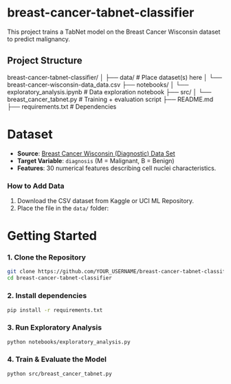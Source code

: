 # breast-cancer-tabnet-classifier

This project trains a TabNet model on the Breast Cancer Wisconsin dataset to predict malignancy.

## Project Structure 

breast-cancer-tabnet-classifier/
│
├── data/ # Place dataset(s) here
│ └── breast-cancer-wisconsin-data_data.csv
├── notebooks/
│ └── exploratory_analysis.ipynb # Data exploration notebook
├── src/
│ └── breast_cancer_tabnet.py # Training + evaluation script
├── README.md
├── requirements.txt # Dependencies


# Dataset
- **Source**: [Breast Cancer Wisconsin (Diagnostic) Data Set](https://www.kaggle.com/uciml/breast-cancer-wisconsin-data)
- **Target Variable**: `diagnosis` (M = Malignant, B = Benign)
- **Features**: 30 numerical features describing cell nuclei characteristics.

### How to Add Data
1. Download the CSV dataset from Kaggle or UCI ML Repository.
2. Place the file in the `data/` folder:

# Getting Started 
### 1. Clone the Repository
```bash
git clone https://github.com/YOUR_USERNAME/breast-cancer-tabnet-classifier.git
cd breast-cancer-tabnet-classifier
```

### 2. Install dependencies 
```bash
pip install -r requirements.txt
```

### 3. Run Exploratory Analysis 
```bash
python notebooks/exploratory_analysis.py
```

### 4. Train & Evaluate the Model
```bash
python src/breast_cancer_tabnet.py
```
